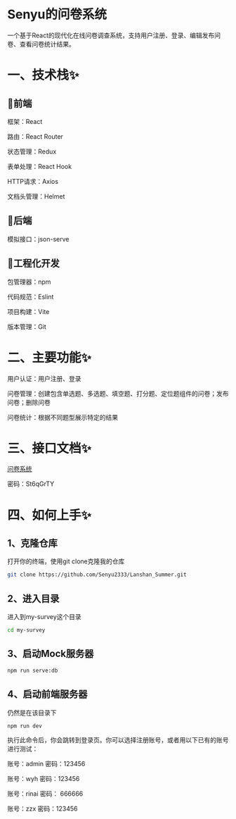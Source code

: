# Senyu的问卷系统

一个基于React的现代化在线问卷调查系统，支持用户注册、登录、编辑发布问卷、查看问卷统计结果。



# 一、技术栈✨

## 🎈前端

框架：React

路由：React Router

状态管理：Redux

表单处理：React Hook

HTTP请求：Axios

文档头管理：Helmet



## 🎊后端

模拟接口：json-serve



## 🎐工程化开发

包管理器：npm

代码规范：Eslint

项目构建：Vite

版本管理：Git



# 二、主要功能✨

用户认证：用户注册、登录

问卷管理：创建包含单选题、多选题、填空题、打分题、定位题组件的问卷；发布问卷；删除问卷

问卷统计：根据不同题型展示特定的结果



# 三、接口文档✨

[问卷系统](https://6v02addk4p.apifox.cn/)

密码：St6qGrTY



# 四、如何上手✨

## 1、克隆仓库

打开你的终端，使用git clone克隆我的仓库

```bash
git clone https://github.com/Senyu2333/Lanshan_Summer.git
```



## 2、进入目录

进入到my-survey这个目录

```bash
cd my-survey
```



## 3、启动Mock服务器

```bash
npm run serve:db
```



## 4、启动前端服务器

仍然是在该目录下

```bash
npm run dev
```

执行此命令后，你会跳转到登录页。你可以选择注册账号，或者用以下已有的账号进行测试：

账号：admin    密码：123456

账号：wyh        密码：123456

账号：rinai       密码： 666666

账号：zzx          密码：123456





